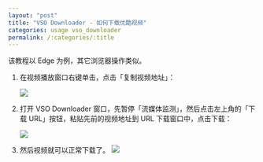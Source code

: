 ```yaml
---
layout: "post"
title: "VSO Downloader - 如何下载优酷视频"
categories: usage vso_downloader
permalink: /:categories/:title
---
```


该教程以 Edge 为例，其它浏览器操作类似。

1. 在视频播放窗口右键单击，点击「复制视频地址」：

	![](https://i.imgur.com/QZ0Iw1R.png)

2. 打开 VSO Downloader 窗口，先暂停「流媒体监测」，然后点击左上角的「下载 URL」按钮，粘贴先前的视频地址到 URL 下载窗口中，点击下载：

	![](https://i.imgur.com/gicCiCT.png)

3. 然后视频就可以正常下载了。
	![](https://i.imgur.com/SPtkc6w.png)
